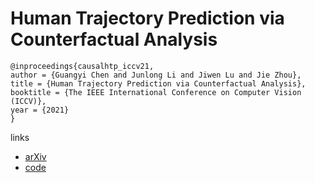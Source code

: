 # Human Trajectory Prediction via Counterfactual Analysis

```
@inproceedings{causalhtp_iccv21,
author = {Guangyi Chen and Junlong Li and Jiwen Lu and Jie Zhou},
title = {Human Trajectory Prediction via Counterfactual Analysis},
booktitle = {The IEEE International Conference on Computer Vision (ICCV)},
year = {2021}
}
```

links
- [arXiv](https://arxiv.org/abs/2107.14202)
- [code](https://github.com/CHENGY12/CausalHTP)
